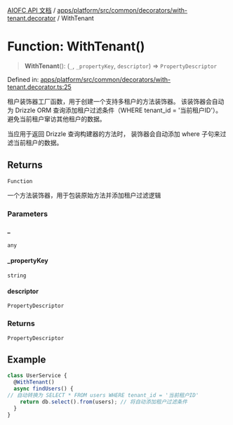[AIOFC API 文档](../../../../../../../index.md) / [apps/platform/src/common/decorators/with-tenant.decorator](../index.md) / WithTenant

# Function: WithTenant()

> **WithTenant**(): (`_`, `_propertyKey`, `descriptor`) => `PropertyDescriptor`

Defined in: [apps/platform/src/common/decorators/with-tenant.decorator.ts:25](https://github.com/aiofc-nx/aiofc-nx-20250117/blob/67a7c164367a9389d2ffea309275a0822750a8a2/apps/platform/src/common/decorators/with-tenant.decorator.ts#L25)

租户装饰器工厂函数，用于创建一个支持多租户的方法装饰器。
该装饰器会自动为 Drizzle ORM 查询添加租户过滤条件（WHERE tenant_id = '当前租户ID'）。
避免当前租户窜访其他租户的数据。

当应用于返回 Drizzle 查询构建器的方法时，
装饰器会自动添加 where 子句来过滤当前租户的数据。

## Returns

`Function`

一个方法装饰器，用于包装原始方法并添加租户过滤逻辑

### Parameters

#### \_

`any`

#### \_propertyKey

`string`

#### descriptor

`PropertyDescriptor`

### Returns

`PropertyDescriptor`

## Example

```typescript
class UserService {
  @WithTenant()
  async findUsers() {
// 自动转换为 SELECT * FROM users WHERE tenant_id = '当前租户ID'
    return db.select().from(users); // 将自动添加租户过滤条件
  }
}
```
